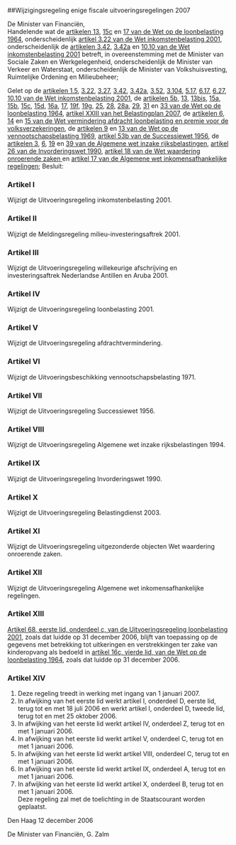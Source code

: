 <meta http-equiv='Content-Type' content='text/html; charset=utf-8' />

##Wijzigingsregeling enige fiscale uitvoeringsregelingen 2007

De Minister van Financiën,  
Handelende wat de [artikelen 13](../../../../../../../wet/wet/op/de/loonbelasting/1964/BWBR0002471/README.md), [15c](../../../../../../../wet/wet/op/de/loonbelasting/1964/BWBR0002471/README.md) en [17 van de Wet op de loonbelasting 1964](../../../../../../../wet/wet/op/de/loonbelasting/1964/BWBR0002471/README.md), onderscheidenlijk [artikel 3.22 van de Wet inkomstenbelasting 2001](../../../../../../../wet/wet/inkomstenbelasting/2001/BWBR0011353/README.md), onderscheidenlijk de [artikelen 3.42](../../../../../../../wet/wet/inkomstenbelasting/2001/BWBR0011353/README.md), [3.42a](../../../../../../../wet/wet/inkomstenbelasting/2001/BWBR0011353/README.md) en [10.10 van de Wet inkomstenbelasting 2001](../../../../../../../wet/wet/inkomstenbelasting/2001/BWBR0011353/README.md) betreft, in overeenstemming met de Minister van Sociale Zaken en Werkgelegenheid, onderscheidenlijk de Minister van Verkeer en Waterstaat, onderscheidenlijk de Minister van Volkshuisvesting, Ruimtelijke Ordening en Milieubeheer;

Gelet op de [artikelen 1.5](../../../../../../../wet/wet/inkomstenbelasting/2001/BWBR0011353/README.md), [3.22](../../../../../../../wet/wet/inkomstenbelasting/2001/BWBR0011353/README.md), [3.27](../../../../../../../wet/wet/inkomstenbelasting/2001/BWBR0011353/README.md), [3.42](../../../../../../../wet/wet/inkomstenbelasting/2001/BWBR0011353/README.md), [3.42a](../../../../../../../wet/wet/inkomstenbelasting/2001/BWBR0011353/README.md), [3.52](../../../../../../../wet/wet/inkomstenbelasting/2001/BWBR0011353/README.md), [3.104](../../../../../../../wet/wet/inkomstenbelasting/2001/BWBR0011353/README.md), [5.17](../../../../../../../wet/wet/inkomstenbelasting/2001/BWBR0011353/README.md), [6.17](../../../../../../../wet/wet/inkomstenbelasting/2001/BWBR0011353/README.md), [6.27](../../../../../../../wet/wet/inkomstenbelasting/2001/BWBR0011353/README.md), [10.10 van de Wet inkomstenbelasting 2001](../../../../../../../wet/wet/inkomstenbelasting/2001/BWBR0011353/README.md), de [artikelen 5b](../../../../../../../wet/wet/op/de/loonbelasting/1964/BWBR0002471/README.md), [13](../../../../../../../wet/wet/op/de/loonbelasting/1964/BWBR0002471/README.md), [13bis](../../../../../../../wet/wet/op/de/loonbelasting/1964/BWBR0002471/README.md), [15a](../../../../../../../wet/wet/op/de/loonbelasting/1964/BWBR0002471/README.md), [15b](../../../../../../../wet/wet/op/de/loonbelasting/1964/BWBR0002471/README.md), [15c](../../../../../../../wet/wet/op/de/loonbelasting/1964/BWBR0002471/README.md), [15d](../../../../../../../wet/wet/op/de/loonbelasting/1964/BWBR0002471/README.md), [16a](../../../../../../../wet/wet/op/de/loonbelasting/1964/BWBR0002471/README.md), [17](../../../../../../../wet/wet/op/de/loonbelasting/1964/BWBR0002471/README.md), [19f](../../../../../../../wet/wet/op/de/loonbelasting/1964/BWBR0002471/README.md), [19g](../../../../../../../wet/wet/op/de/loonbelasting/1964/BWBR0002471/README.md), [25](../../../../../../../wet/wet/op/de/loonbelasting/1964/BWBR0002471/README.md), [28](../../../../../../../wet/wet/op/de/loonbelasting/1964/BWBR0002471/README.md), [28a](../../../../../../../wet/wet/op/de/loonbelasting/1964/BWBR0002471/README.md), [29](../../../../../../../wet/wet/op/de/loonbelasting/1964/BWBR0002471/README.md), [31](../../../../../../../wet/wet/op/de/loonbelasting/1964/BWBR0002471/README.md) en [33 van de Wet op de loonbelasting 1964](../../../../../../../wet/wet/op/de/loonbelasting/1964/BWBR0002471/README.md), [artikel XXIII van het Belastingplan 2007](../../../../../../../wet/belastingplan/2007/BWBR0020830/README.md), de [artikelen 6](../../../../../../../wet/wet/vermindering/afdracht/loonbelasting/en/premie/voor/de/etc/BWBR0007746/README.md), [14](../../../../../../../wet/wet/vermindering/afdracht/loonbelasting/en/premie/voor/de/etc/BWBR0007746/README.md) en [15 van de Wet vermindering afdracht loonbelasting en premie voor de volksverzekeringen](../../../../../../../wet/wet/vermindering/afdracht/loonbelasting/en/premie/voor/de/etc/BWBR0007746/README.md), de [artikelen 9](../../../../../../../wet/wet/op/de/vennootschapsbelasting/1969/BWBR0002672/README.md) en [13 van de Wet op de vennootschapsbelasting 1969](../../../../../../../wet/wet/op/de/vennootschapsbelasting/1969/BWBR0002672/README.md), [artikel 53b van de Successiewet 1956](../../../../../../../wet/successiewet/1956/BWBR0002226/README.md), de [artikelen 3](../../../../../../../wet/algemene/wet/inzake/rijksbelastingen/BWBR0002320/README.md), [6](../../../../../../../wet/algemene/wet/inzake/rijksbelastingen/BWBR0002320/README.md), [19](../../../../../../../wet/algemene/wet/inzake/rijksbelastingen/BWBR0002320/README.md) en [39 van de Algemene wet inzake rijksbelastingen](../../../../../../../wet/algemene/wet/inzake/rijksbelastingen/BWBR0002320/README.md), [artikel 26 van de Invorderingswet 1990](../../../../../../../wet/invorderingswet/1990/BWBR0004770/README.md), [artikel 18 van de Wet waardering onroerende zaken ](../../../../../../../wet/wet/waardering/onroerende/zaken/BWBR0007119/README.md)en [artikel 17 van de Algemene wet inkomensafhankelijke regelingen](../../../../../../../wet/algemene/wet/inkomensafhankelijke/regelingen/BWBR0018472/README.md);
Besluit:    

### Artikel  I  

Wijzigt de Uitvoeringsregeling inkomstenbelasting 2001. 

### Artikel  II  

Wijzigt de Meldingsregeling milieu-investeringsaftrek 2001. 

### Artikel  III  

Wijzigt de Uitvoeringsregeling willekeurige afschrijving en investeringsaftrek Nederlandse Antillen en Aruba 2001. 

### Artikel  IV  

Wijzigt de Uitvoeringsregeling loonbelasting 2001. 

### Artikel  V  

Wijzigt de Uitvoeringsregeling afdrachtvermindering. 

### Artikel  VI  

Wijzigt de Uitvoeringsbeschikking vennootschapsbelasting 1971. 

### Artikel  VII  

Wijzigt de Uitvoeringsregeling Successiewet 1956. 

### Artikel  VIII  

Wijzigt de Uitvoeringsregeling Algemene wet inzake rijksbelastingen 1994. 

### Artikel  IX  

Wijzigt de Uitvoeringsregeling Invorderingswet 1990. 

### Artikel  X  

Wijzigt de Uitvoeringsregeling Belastingdienst 2003. 

### Artikel  XI  

Wijzigt de Uitvoeringsregeling uitgezonderde objecten Wet waardering onroerende zaken. 

### Artikel  XII  

Wijzigt de Uitvoeringsregeling Algemene wet inkomensafhankelijke regelingen. 

### Artikel  XIII  

[Artikel 68, eerste lid, onderdeel c, van de Uitvoeringsregeling loonbelasting 2001](../../../../../../../ministeriele-regeling/uitvoeringsregeling/loonbelasting/2001/BWBR0012059/README.md), zoals dat luidde op 31 december 2006, blijft van toepassing op de gegevens met betrekking tot uitkeringen en verstrekkingen ter zake van kinderopvang als bedoeld in [artikel 16c, vierde lid, van de Wet op de loonbelasting 1964](../../../../../../../wet/wet/op/de/loonbelasting/1964/BWBR0002471/README.md), zoals dat luidde op 31 december 2006. 

### Artikel  XIV  

1.  Deze regeling treedt in werking met ingang van 1 januari 2007.   
2.  In afwijking van het eerste lid werkt artikel I, onderdeel D, eerste lid, terug tot en met 18 juli 2006 en werkt artikel I, onderdeel D, tweede lid, terug tot en met 25 oktober 2006.   
3.  In afwijking van het eerste lid werkt artikel IV, onderdeel Z, terug tot en met 1 januari 2006.   
4.  In afwijking van het eerste lid werkt artikel V, onderdeel C, terug tot en met 1 januari 2006.   
5.  In afwijking van het eerste lid werkt artikel VIII, onderdeel C, terug tot en met 1 januari 2006.   
6.  In afwijking van het eerste lid werkt artikel IX, onderdeel A, terug tot en met 1 januari 2006.   
7.  In afwijking van het eerste lid werkt artikel X, onderdeel B, terug tot en met 1 januari 2006.  
Deze regeling zal met de toelichting in de Staatscourant worden geplaatst.   

Den Haag 
12 december 2006   

De 
Minister van Financiën, 
G. Zalm     
